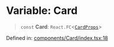# Variable: Card

> `const` **Card**: `React.FC`\<[`CardProps`](../interfaces/CardProps.md)\>

Defined in: [components/Card/index.tsx:18](https://github.com/onyx-og/prismal-react/blob/c800194f7409ec5ee2985ddabc203568950fbd7d/packages/react/src/components/Card/index.tsx#L18)
